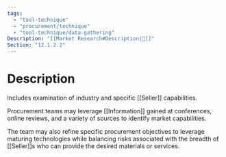 ```yaml
---
tags:
  - "tool-technique"
  - "procurement/technique"
  - "tool-technique/data-gathering"
Description: "[[Market Research#Description|📝]]"
Section: "12.1.2.2"
---
```

# Description
Includes examination of industry and specific [[Seller]] capabilities.

Procurement teams may leverage [[Information]] gained at conferences, online reviews, and a variety of sources to identify market capabilities.

The team may also refine specific procurement objectives to leverage maturing technologies while balancing risks associated with the breadth of [[Seller]]s who can provide the desired materials or services.